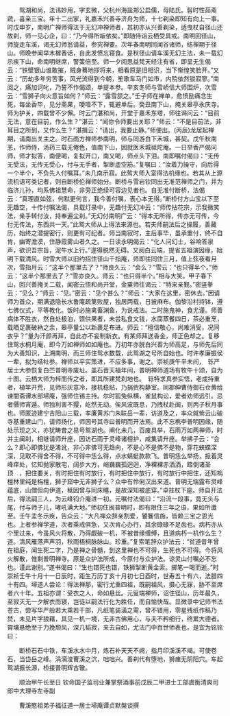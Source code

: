 <!-- { "loadSidebar": true } -->
　　鸳湖和尚，法讳妙用，字玄微，父杭州海盐郑公启儒，母陆氏。髫时性茹斋蔬，喜亲三宝。年十二出家，礼嘉禾兴善寺济舟为师，十七剃染即知有向上一事。时戊申岁，南明广禅师得法于无幻冲禅师者，其初亦从兴善剃染，适曳杖自径山还故刹，师一见心企，曰：“乃今得所皈依矣。”即随侍诣云栖受具戒。南明回径山，师旋走车溪，谒无幻师翁请益，参究禅要。次年春南明同闻谷诸师，结禅期于径山。师晚参闻举木樨香话，自此发愤忘寝食。是秋径山请车溪无幻主法，未一载幻示疾下山，命南明继席，警策倍至。师一夕阅思益梵天经注有省，即呈无生偈云：“铁壁银山谁敢摧，贼身蓦地拶将来，相看原是旧相识，当下惭惶笑脸开。”又云：“历劫多年穷苦事，风光流得到今朝，笙歌车马门如市，内院依然锁寂寥。”南阅之，痛加诃叱，乃誓不作偈颂，单提本参。辛亥冬师与雪峤信大师围炉，次雪云：“雪狮子向火意旨如何？”师云：“露雪颔之。”壬子师在禅单，愈愤励痛念生死，每坐香毕，见分斋果，哽噎不下，辄避单后。癸丑南下山，掩关皋亭永庆寺。师为护关，四载曾不少懈。时云门湛和尚，开堂于嘉禾东塔，师往谒问云：“目前无法，意在目前，作么生？”湛云：“闻你令师要出关耶？”师云：“不是目前法，非耳目之所到，又作么生？”湛揖云：“请出，我要止静。”师便出。(丙辰)龙居起禅期，请南出关主之。时石雨方禅师参南明，师与同游白下禾城，甚契。戊午秋南恙，作师侍，汤药三载无倦色，值南下山，因就医禾城祗陀庵。一日举香严偈问师，师才拟答，南便喝，复拟开口，南又喝，师点头下泪。南即嘱付偈曰：“无传无受法，无传无受心，付与无手者，掣断虚空筋。”复嘱曰：“汝着力操守，向后得一个半个，不负先人付嘱耳。”未几南示寂。此鸳大师入室得法机缘也。若其从上源流机语可类记者，则自断桥伦禅师始分。断桥与雪岩钦同出无准范禅师之门，并为临济儿孙，均系佛祖慧命，非旁正绝续可容边见者也。自无准付断桥，法偈云：“真理直如弦，何默更何言，我今善付嘱，表心本无得。”断桥付方山宝以下至无趣空，十传付嘱法偈，具载灯录中，无趣付无幻冲云：“师传拈花宗，示我微笑法，亲手转付汝，持奉遍尘刹。”无幻付南明广云：“得本无所得，传亦无可传，今付无传法，东西共一天。”此鸳大师从上得法来源也。若夫师嗣法后之操履，善藏历，始终之潜提密行，则更有可纪者。师当南寂时，主后事毕，虽承重付，终不自肯，幽寄澹漠，住静霞雾山者久之。一日读永明偈云：“化人问幻士，谷响答泉声，欲识吾宗旨，泥牛水上行。”遂得脱然无碍。又阅白云端，提省五祖演因缘，始明下载清风。时雪大师以旧约招住径山千指庵，师即往同住三月，值上弦夜看月次，雪指月云：“这半个那里去了？”师良久云：“会么？”雪云：“也只得半个。”师云：“这半个那里去了？”雪亦良久。师云：“也只得半个。”相与大笑。甲子春下山，回兴善掩关二载，闻密云悟和尚开堂，金粟师往谒云：“特来亲觐。”密竖拳云：“见么？”师云：“见。”密云：“见个甚么？”师云：“大家在这里，密休去。”因请师为首众，期满退隐长水鲁庵疏篱败屋，独居两载，日披麻布。伽黎沿村持钵，遵七佛仪式，平等教化。饭时必施禽畜渊鱼，为说戒法。二时施鬼神，食尤谨。师善病体不胜衣，然自处极泊，馈供果者，未尝私食文钱，水腐蒸餐四日，茶必重烹，载晒足裹破衲之余，皋亭量公以新裹足布进。师云：“檀信敬心，尚难消受，况同衣乎？”量为汗颜再拜，自此亦不妄制新衣。有某师拜送香金，师正色却之。复移住鸳水桐月庵，即今万如禅师如如庵也。万初年亦脱白兴善为师高足，与师先后同为大善知识，上溯南明，而三师住鸳水数载，此鸳湖之号所自始也。时许孝廉振侯一辈，拟为结社参。禅师以平实策进，不应多事，谢之。崇祯庚午辛未间，　轹严居士大参恢复白苎普明寺废址。盖石晋天福年间，普明禅师道场有牧牛十颂，自为十图。云栖大师为梓而传之者，即其所建梵刹地也。　轹特求真参实悟，老成持重者，植竿开荒，见师形灰意冷，接机稳贴，乃捐赀构静室。同郡绅曹侍御石仓黄给谏闇斋谭水部埽庵，强师住锡主持。尔时狐兔纵横，雀鼠构讼，爱者劝师远引。忌者慑师宵遁。师独利害不撄，屹然无动。俟风波既息，乃拽杖赴闽，则丙子秋月事也。师匿迹建宁吉阳山三载，孝廉黄苏门朱联岳一辈，访道及之，率众就紫云山破寺基重建山门，请师扬化，师因号其寺曰普明而开法焉。此不忘槜李普明因缘，随处示现之义，亦犹畴昔之易号鸳湖也。阐化未几，百废具举，石雨万如两禅师，时并主闽刹，相继请师升座，因访石雨于灵峰诸檀护，咸集请升座。举拂子云：“会么？即心即佛犹是淆讹，非心非佛可无趋向，不是心不是佛不是物，穿花蛱蝶深深，见取不得舍不得，不可得中恁么得，点水蜻蜓款款飞。普明恁么举扬，挀着灵峰痒处，忆知抛家散宅，阔步大方，峭巍巍孤迥迥，净裸裸赤洒洒，踏倒诸圣顶　，把住要关，有时把住有时放行，有时把住中放行，有时放行中把住，还知栴檀林里纯是栴檀，狮子窟中无非狮子么？众中有伶俐汉出来道。普明无端露布灵峰蕴底，山僧但向伊道，秪因曾与同床睡，是故深知被底穿。”卓拄杖下座。师自开法后，得法嗣三人，为云峰钧介庵进一初。元嘱付法偈曰：“沿流一段事，竟无头与尾，付与师子儿，哮吼满大地。”师初住闽普明时，即有限住三年之语，果如所谶至。壬午孟冬示疾，告众云：“大凡禅众辞亲割爱，饕餮信施，皆赖三宝之恩光也。上者参禅学道，次者乘戒俱急，又次肯心办行，其余碌碌不足齿也。病朽亦从个里过来，今虽风火将散，乃得觑破一机，不被昔缘缠缚，且道病朽一机作么生？道。清风雁落声声羽，秋雨梧桐脉脉山。珍重。”复索笔辞众护法云：“贫道昔年曾在祖庭，闻生死二字，乃是禅之骨髓，到这里禅也不可得，生死也不可得。今将风火解散，惟剩普明禅寺。原是众护法所成，今原付与众护法。谅灵山付嘱必不忘也。谨此谢别。”遂书偈曰：“生也错死也错，铁狮掣断黄金索。掷笔一喝而逝。”时崇祯壬午十月十一日辰时，距生万历丁亥十月初七日酉时，世寿五十有六，法腊四十有四。埽道人尝论：得法禅那，密行尤重四祖，既嗣祖风，摄心无寐，胁不至席者六十年。五祖亦谓：受衣之人，命如悬丝。元叟端禅师，诏住径山，历年最久，至寂灭无一夕解衣而寝，岂徒以嗣法行化为胜任，而自愉快哉。显微录中记师书法苍古，尝写华严般若大乘若干部，凡纸笔装潢之需，曾不错用，零星残纸作稿乃焚，未见片字狼藉，具见一机一境，无非古佛用心，与夫不矜细行，终累大德者。霄壤悬绝至于力挽颓风，深几韬寂，来去自如，尤法门中百世师表也。是宜为铭铭曰：

　　断桥石石中铁，车溪水水中月，炼石补天天不阙，指月印溪溪不竭。可使卷石，当岱岳之峰。涓滴浚曹溪之泬，咄咄兴。善刹代有堕地，狮瘗无阴阳穴。车起鸳湖振长源，桥接普明辉古辙。

　　顺治甲午长至日
钦命国子监司业兼掌祭酒事前戊辰二甲进士工部虞衡清爽司郎中大理寺左寺副

　　曹溪憨祖弟子福征道一居士埽庵谭贞默槃谈撰
